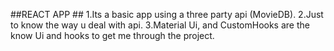 ##REACT APP ##
1.Its a basic app using a three party api (MovieDB).
2.Just to know the way u deal with api.
3.Material Ui, and CustomHooks are the know Ui and hooks to get me through the project.
